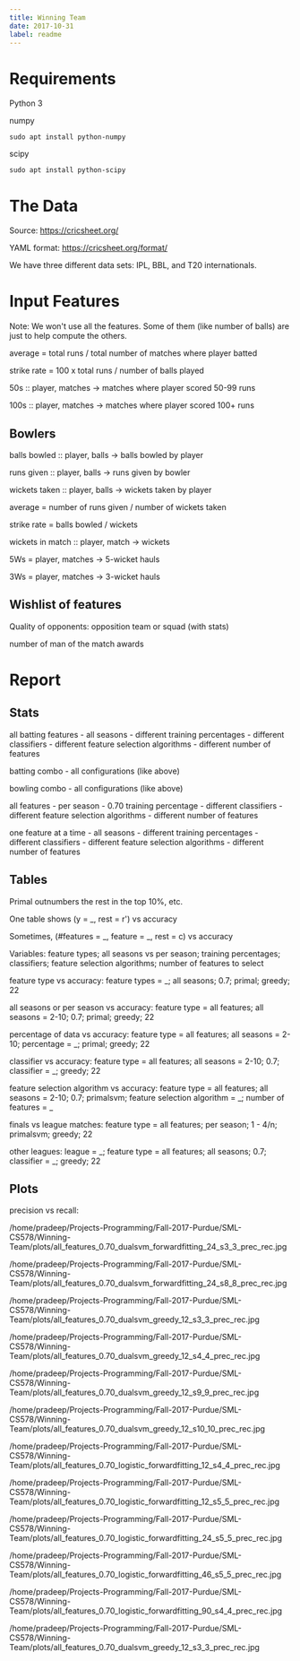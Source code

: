 ```yaml
---
title: Winning Team
date: 2017-10-31
label: readme
---
```


# Requirements

Python 3

numpy

	sudo apt install python-numpy

scipy

	sudo apt install python-scipy

# The Data

Source: https://cricsheet.org/

YAML format: https://cricsheet.org/format/

We have three different data sets: IPL, BBL, and T20 internationals.

# Input Features

Note: We won't use all the features. Some of them (like number of balls) are just to help compute the others.

average = total runs / total number of matches where player batted

strike rate = 100 x total runs / number of balls played

50s :: player, matches -> matches where player scored 50-99 runs

100s :: player, matches -> matches where player scored 100+ runs

## Bowlers

balls bowled :: player, balls -> balls bowled by player

runs given :: player, balls -> runs given by bowler

wickets taken :: player, balls -> wickets taken by player

average = number of runs given / number of wickets taken

strike rate = balls bowled / wickets

wickets in match :: player, match -> wickets

5Ws = player, matches -> 5-wicket hauls

3Ws = player, matches -> 3-wicket hauls

## Wishlist of features

Quality of opponents: opposition team or squad (with stats)

number of man of the match awards

# Report

## Stats

all batting features - all seasons - different training percentages - different classifiers - different feature selection algorithms - different number of features

batting combo - all configurations (like above)

bowling combo - all configurations (like above)

all features - per season - 0.70 training percentage - different classifiers - different feature selection algorithms - different number of features

one feature at a time - all seasons - different training percentages - different classifiers - different feature selection algorithms - different number of features

## Tables

Primal outnumbers the rest in the top 10%, etc.

One table shows (y = _, rest = r') vs accuracy

Sometimes, (#features = _, feature = _, rest = c) vs accuracy

Variables: feature types; all seasons vs per season; training percentages; classifiers; feature selection algorithms; number of features to select

feature type vs accuracy: feature types = _; all seasons; 0.7; primal; greedy; 22

all seasons or per season vs accuracy: feature type = all features; all seasons = 2-10; 0.7; primal; greedy; 22

percentage of data vs accuracy: feature type = all features; all seasons = 2-10; percentage = _; primal; greedy; 22

classifier vs accuracy: feature type = all features; all seasons = 2-10; 0.7; classifier = _; greedy; 22

feature selection algorithm vs accuracy: feature type = all features; all seasons = 2-10; 0.7; primalsvm; feature selection algorithm = _; number of features = _

finals vs league matches: feature type = all features; per season; 1 - 4/n; primalsvm; greedy; 22

other leagues: league = _; feature type = all features; all seasons; 0.7; classifier = _; greedy; 22

## Plots

precision vs recall:

/home/pradeep/Projects-Programming/Fall-2017-Purdue/SML-CS578/Winning-Team/plots/all_features_0.70_dualsvm_forwardfitting_24_s3_3_prec_rec.jpg

/home/pradeep/Projects-Programming/Fall-2017-Purdue/SML-CS578/Winning-Team/plots/all_features_0.70_dualsvm_forwardfitting_24_s8_8_prec_rec.jpg

/home/pradeep/Projects-Programming/Fall-2017-Purdue/SML-CS578/Winning-Team/plots/all_features_0.70_dualsvm_greedy_12_s3_3_prec_rec.jpg

/home/pradeep/Projects-Programming/Fall-2017-Purdue/SML-CS578/Winning-Team/plots/all_features_0.70_dualsvm_greedy_12_s4_4_prec_rec.jpg

/home/pradeep/Projects-Programming/Fall-2017-Purdue/SML-CS578/Winning-Team/plots/all_features_0.70_dualsvm_greedy_12_s9_9_prec_rec.jpg

/home/pradeep/Projects-Programming/Fall-2017-Purdue/SML-CS578/Winning-Team/plots/all_features_0.70_dualsvm_greedy_12_s10_10_prec_rec.jpg

/home/pradeep/Projects-Programming/Fall-2017-Purdue/SML-CS578/Winning-Team/plots/all_features_0.70_logistic_forwardfitting_12_s4_4_prec_rec.jpg

/home/pradeep/Projects-Programming/Fall-2017-Purdue/SML-CS578/Winning-Team/plots/all_features_0.70_logistic_forwardfitting_12_s5_5_prec_rec.jpg

/home/pradeep/Projects-Programming/Fall-2017-Purdue/SML-CS578/Winning-Team/plots/all_features_0.70_logistic_forwardfitting_24_s5_5_prec_rec.jpg

/home/pradeep/Projects-Programming/Fall-2017-Purdue/SML-CS578/Winning-Team/plots/all_features_0.70_logistic_forwardfitting_46_s5_5_prec_rec.jpg

/home/pradeep/Projects-Programming/Fall-2017-Purdue/SML-CS578/Winning-Team/plots/all_features_0.70_logistic_forwardfitting_90_s4_4_prec_rec.jpg

/home/pradeep/Projects-Programming/Fall-2017-Purdue/SML-CS578/Winning-Team/plots/all_features_0.70_dualsvm_greedy_12_s3_3_prec_rec.jpg
